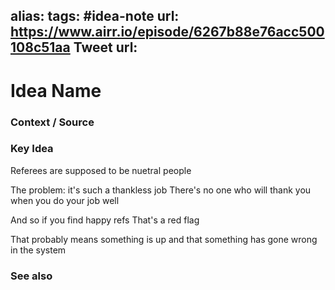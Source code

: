 alias: 
tags: #idea-note
url: https://www.airr.io/episode/6267b88e76acc500108c51aa
Tweet url: 
---
# Idea Name

### Context / Source


### Key Idea

Referees are supposed to be nuetral people

The problem:
it's such a thankless job
There's no one who will thank you when you do your job well

And so if you find happy refs
That's a red flag

That probably means something is up
and that something has gone wrong in the system

### See also
